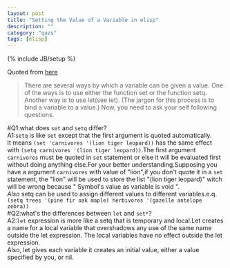```yaml
---
layout: post
title: "Setting the Value of a Variable in elisp"
description: ""
category: "quzs"
tags: [elisp]
---
```

{% include JB/setup %}

Quoted from [here](https://www.gnu.org/software/emacs/manual/html_node/eintr/set-_0026-setq.html)  
>  There are several ways by which a variable can be given a value. One of the ways is to use either the function set or the function setq. Another way is to use let(see let). (The jargon for this process is to bind a variable to a value.)
Now, you need to ask your self following questions.  

#Q1:what does `set` and `setq` differ?  
A1:`setq` is like `set` except that the first argument is quoted automatically.  
It means `(set 'carnivores '(lion tiger leopard))` has the same effect with `(setq carnivores '(lion tiger leopard))`.The first argument `carnivores` must be quoted in `set` statement or else it will be evaluated first without doing anything else.For your better understanding.Supposing you have a argument `carnivores` with value of "lion",if you don't quote it in a `set` statement, the "lion" will be used to store the list "(lion tiger leopard)" witch will be wrong because " Symbol's value as variable is void ".  
*Also* setq can be used to assign different values to different variables.e.q.`(setq trees '(pine fir oak maple)
           herbivores '(gazelle antelope zebra))`  
#Q2:what's the differences between `let` and `set*`?  
A2:`let` expression is more like a setq that is temporary and local.Let creates a name for a local variable that overshadows any use of the same name outside the let expression. The local variables have no effect outside the let expression.  
Also, let gives each variable it creates an initial value, either a value specified by you, or nil.  